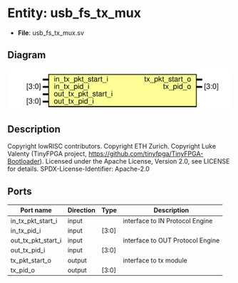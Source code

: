 # Entity: usb_fs_tx_mux

- **File**: usb_fs_tx_mux.sv
## Diagram

![Diagram](usb_fs_tx_mux.svg "Diagram")
## Description

Copyright lowRISC contributors.
 Copyright ETH Zurich.
 Copyright Luke Valenty (TinyFPGA project, https://github.com/tinyfpga/TinyFPGA-Bootloader).
 Licensed under the Apache License, Version 2.0, see LICENSE for details.
 SPDX-License-Identifier: Apache-2.0
 
## Ports

| Port name          | Direction | Type  | Description                      |
| ------------------ | --------- | ----- | -------------------------------- |
| in_tx_pkt_start_i  | input     |       | interface to IN Protocol Engine  |
| in_tx_pid_i        | input     | [3:0] |                                  |
| out_tx_pkt_start_i | input     |       | interface to OUT Protocol Engine |
| out_tx_pid_i       | input     | [3:0] |                                  |
| tx_pkt_start_o     | output    |       | interface to tx module           |
| tx_pid_o           | output    | [3:0] |                                  |
